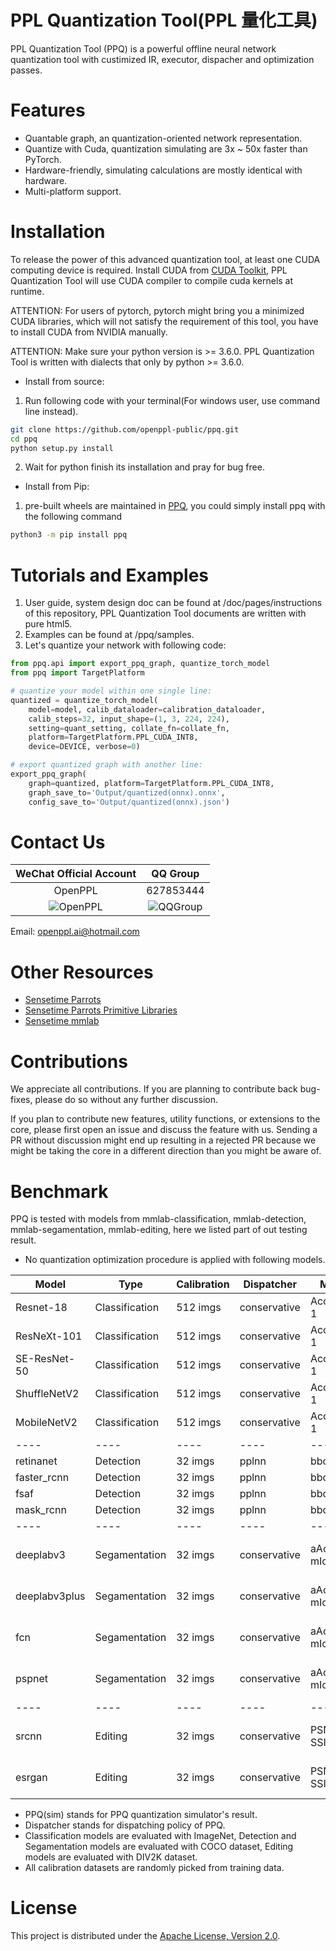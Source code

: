 # PPL Quantization Tool(PPL 量化工具)

PPL Quantization Tool (PPQ) is a powerful offline neural network quantization tool with custimized IR, executor, dispacher and optimization passes.

# Features

* Quantable graph, an quantization-oriented network representation.
* Quantize with Cuda, quantization simulating are 3x ~ 50x faster than PyTorch.
* Hardware-friendly, simulating calculations are mostly identical with hardware.
* Multi-platform support.

# Installation

To release the power of this advanced quantization tool, at least one CUDA computing device is required.
Install CUDA from [CUDA Toolkit](https://developer.nvidia.com/cuda-toolkit-archive), PPL Quantization Tool will use CUDA compiler to compile cuda kernels at runtime.

ATTENTION: For users of pytorch, pytorch might bring you a minimized CUDA libraries, which will not satisfy the requirement of this tool, you have to install CUDA from NVIDIA manually.

ATTENTION: Make sure your python version is >= 3.6.0. PPL Quantization Tool is written with dialects that only by python >= 3.6.0.

* Install from source:

1. Run following code with your terminal(For windows user, use command line instead).

```bash
git clone https://github.com/openppl-public/ppq.git
cd ppq
python setup.py install
```

2. Wait for python finish its installation and pray for bug free.

* Install from Pip:

1. pre-built wheels are maintained in [PPQ](https://pypi.org/project/ppq/0.5.2/#files), you could simply install ppq with the following command

```bash
python3 -m pip install ppq
```

# Tutorials and Examples

1. User guide, system design doc can be found at /doc/pages/instructions of this repository, PPL Quantization Tool documents are written with pure html5.
2. Examples can be found at /ppq/samples.
3. Let's quantize your network with following code:

```python
from ppq.api import export_ppq_graph, quantize_torch_model
from ppq import TargetPlatform

# quantize your model within one single line:
quantized = quantize_torch_model(
    model=model, calib_dataloader=calibration_dataloader,
    calib_steps=32, input_shape=(1, 3, 224, 224),
    setting=quant_setting, collate_fn=collate_fn,
    platform=TargetPlatform.PPL_CUDA_INT8,
    device=DEVICE, verbose=0)

# export quantized graph with another line:
export_ppq_graph(
    graph=quantized, platform=TargetPlatform.PPL_CUDA_INT8,
    graph_save_to='Output/quantized(onnx).onnx',
    config_save_to='Output/quantized(onnx).json')
```

# Contact Us

| WeChat Official Account | QQ Group |
| :----:| :----: |
| OpenPPL | 627853444 |
| ![OpenPPL](doc/assets/img/qrcode_for_gh_303b3780c847_258.jpg)| ![QQGroup](doc/assets/img/qqgroup_s.jpg) |

Email: openppl.ai@hotmail.com

# Other Resources

* [Sensetime Parrots](https://www.sensetime.com/cn)
* [Sensetime Parrots Primitive Libraries](https://github.com/openppl-public/ppl.nn)
* [Sensetime mmlab](https://github.com/open-mmlab)

# Contributions

We appreciate all contributions. If you are planning to contribute back bug-fixes, please do so without any further discussion.

If you plan to contribute new features, utility functions, or extensions to the core, please first open an issue and discuss the feature with us. Sending a PR without discussion might end up resulting in a rejected PR because we might be taking the core in a different direction than you might be aware of.

# Benchmark

PPQ is tested with models from mmlab-classification, mmlab-detection, mmlab-segamentation, mmlab-editing, here we listed part of out testing result.

* No quantization optimization procedure is applied with following models.

| Model | Type | Calibration | Dispatcher | Metric | PPQ(sim) | PPLCUDA | FP32 |
|  ----  | ----  |   ----  | ----  |  ----  | ----  |  ----  |  ----  |
| Resnet-18  | Classification | 512 imgs | conservative | Acc-Top-1 | 69.50% | 69.42% | 69.88% |
| ResNeXt-101 | Classification | 512 imgs | conservative | Acc-Top-1 | 78.46% | 78.37% | 78.66% |
| SE-ResNet-50 | Classification | 512 imgs | conservative | Acc-Top-1 | 77.24% | 77.26% | 77.76% |
| ShuffleNetV2 | Classification | 512 imgs | conservative | Acc-Top-1 | 69.13% | 68.85% | 69.55% |
| MobileNetV2  | Classification | 512 imgs | conservative | Acc-Top-1 | 70.99% | 71.1% | 71.88% |
|  ----  |  ----  |  ----  |  ----  |  ----  |  ----  |  ----  |  ----  |
| retinanet | Detection | 32 imgs | pplnn | bbox_mAP | 36.1% | 36.1% | 36.4% |
| faster_rcnn | Detection | 32 imgs | pplnn | bbox_mAP | 36.6% | 36.7% | 37.0% |
| fsaf | Detection | 32 imgs | pplnn | bbox_mAP | 36.5% | 36.6% | 37.4% |
| mask_rcnn | Detection | 32 imgs | pplnn | bbox_mAP | 37.7% | 37.6% | 37.9% |
|  ----  |  ----  |  ----  |  ----  |  ----  |  ----  |  ----  |  ----  |
| deeplabv3 | Segamentation | 32 imgs | conservative | aAcc / mIoU | 96.13% / 78.81% | 96.14% / 78.89%  | 96.17% / 79.12% |
| deeplabv3plus | Segamentation | 32 imgs | conservative | aAcc / mIoU | 96.27% / 79.39% | 96.26% / 79.29%  | 96.29% / 79.60% |
| fcn | Segamentation | 32 imgs | conservative | aAcc / mIoU | 95.75% / 74.56% | 95.62% / 73.96%  | 95.68% / 72.35% |
| pspnet | Segamentation | 32 imgs | conservative | aAcc / mIoU | 95.79% / 77.40% | 95.79% / 77.41%  | 95.83% / 77.74% |
|  ----  |  ----  |  ----  |  ----  |  ----  |  ----  |  ----  |  ----  |
| srcnn | Editing | 32 imgs | conservative | PSNR / SSIM | 27.88% / 79.70% | 27.88% / 79.07%  | 28.41% / 81.06% |
| esrgan | Editing | 32 imgs | conservative | PSNR / SSIM | 27.84% / 75.20% | 27.49% / 72.90%  | 27.51% / 72.84% |

* PPQ(sim) stands for PPQ quantization simulator's result.
* Dispatcher stands for dispatching policy of PPQ.
* Classification models are evaluated with ImageNet, Detection and Segamentation models are evaluated with COCO dataset, Editing models are evaluated with DIV2K dataset.
* All calibration datasets are randomly picked from training data.

# License

This project is distributed under the [Apache License, Version 2.0](LICENSE).
